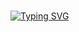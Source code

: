 ### 
[![Typing SVG](https://readme-typing-svg.herokuapp.com?color=%2336BCF7&lines=Hello,+i'm+MrBonjur)](https://git.io/typing-svg)
